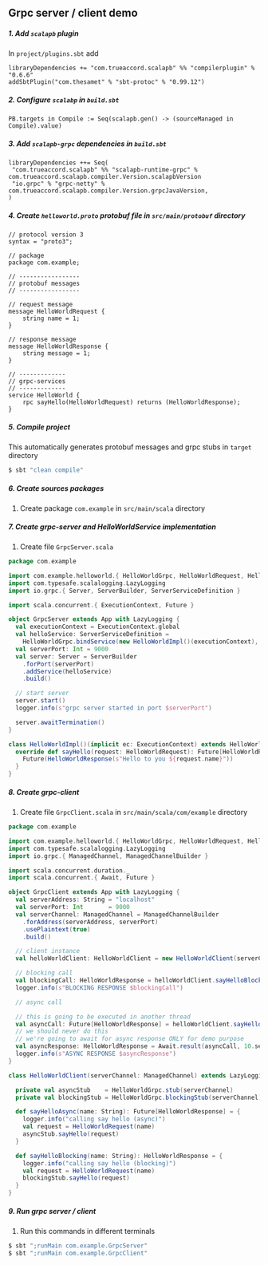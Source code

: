 ## Grpc server / client demo
##### 1. Add `scalapb` plugin
In `project/plugins.sbt` add
```
libraryDependencies += "com.trueaccord.scalapb" %% "compilerplugin" % "0.6.6"
addSbtPlugin("com.thesamet" % "sbt-protoc" % "0.99.12")
```

##### 2. Configure `scalabp` in `build.sbt`
`PB.targets in Compile := Seq(scalapb.gen() -> (sourceManaged in Compile).value)`

##### 3. Add `scalapb-grpc` dependencies in `build.sbt`
```
libraryDependencies ++= Seq(
 "com.trueaccord.scalapb" %% "scalapb-runtime-grpc" % com.trueaccord.scalapb.compiler.Version.scalapbVersion
 "io.grpc" % "grpc-netty" % com.trueaccord.scalapb.compiler.Version.grpcJavaVersion,
)
```

##### 4. Create `helloworld.proto` protobuf file in `src/main/protobuf` directory
```
// protocol version 3
syntax = "proto3";

// package
package com.example;

// -----------------
// protobuf messages
// -----------------

// request message
message HelloWorldRequest {
    string name = 1;
}

// response message
message HelloWorldResponse {
    string message = 1;
}

// -------------
// grpc-services
// -------------
service HelloWorld {
    rpc sayHello(HelloWorldRequest) returns (HelloWorldResponse);
}
```

##### 5. Compile project
This automatically generates protobuf messages and grpc stubs in `target` directory
```sh
$ sbt "clean compile"
```

##### 6. Create sources packages
1. Create package `com.example` in `src/main/scala` directory

##### 7. Create grpc-server and HelloWorldService implementation
1. Create file `GrpcServer.scala`

```scala
package com.example

import com.example.helloworld.{ HelloWorldGrpc, HelloWorldRequest, HelloWorldResponse }
import com.typesafe.scalalogging.LazyLogging
import io.grpc.{ Server, ServerBuilder, ServerServiceDefinition }

import scala.concurrent.{ ExecutionContext, Future }

object GrpcServer extends App with LazyLogging {
  val executionContext = ExecutionContext.global
  val helloService: ServerServiceDefinition =
    HelloWorldGrpc.bindService(new HelloWorldImpl()(executionContext), executionContext)
  val serverPort: Int = 9000
  val server: Server = ServerBuilder
    .forPort(serverPort)
    .addService(helloService)
    .build()

  // start server
  server.start()
  logger.info(s"grpc server started in port $serverPort")

  server.awaitTermination()
}

class HelloWorldImpl()(implicit ec: ExecutionContext) extends HelloWorldGrpc.HelloWorld {
  override def sayHello(request: HelloWorldRequest): Future[HelloWorldResponse] = {
    Future(HelloWorldResponse(s"Hello to you ${request.name}"))
  }
}
```

##### 8. Create grpc-client
1. Create file `GrpcClient.scala` in `src/main/scala/com/example` directory

```scala
package com.example

import com.example.helloworld.{ HelloWorldGrpc, HelloWorldRequest, HelloWorldResponse }
import com.typesafe.scalalogging.LazyLogging
import io.grpc.{ ManagedChannel, ManagedChannelBuilder }

import scala.concurrent.duration._
import scala.concurrent.{ Await, Future }

object GrpcClient extends App with LazyLogging {
  val serverAddress: String = "localhost"
  val serverPort: Int       = 9000
  val serverChannel: ManagedChannel = ManagedChannelBuilder
    .forAddress(serverAddress, serverPort)
    .usePlaintext(true)
    .build()

  // client instance
  val helloWorldClient: HelloWorldClient = new HelloWorldClient(serverChannel)

  // blocking call
  val blockingCall: HelloWorldResponse = helloWorldClient.sayHelloBlocking("BLOCKING")
  logger.info(s"BLOCKING RESPONSE $blockingCall")

  // async call

  // this is going to be executed in another thread
  val asyncCall: Future[HelloWorldResponse] = helloWorldClient.sayHelloAsync("ASYNC")
  // we should never do this
  // we're going to await for async response ONLY for demo purpose
  val asyncResponse: HelloWorldResponse = Await.result(asyncCall, 10.seconds)
  logger.info(s"ASYNC RESPONSE $asyncResponse")
}

class HelloWorldClient(serverChannel: ManagedChannel) extends LazyLogging {

  private val asyncStub    = HelloWorldGrpc.stub(serverChannel)
  private val blockingStub = HelloWorldGrpc.blockingStub(serverChannel)

  def sayHelloAsync(name: String): Future[HelloWorldResponse] = {
    logger.info("calling say hello (async)")
    val request = HelloWorldRequest(name)
    asyncStub.sayHello(request)
  }

  def sayHelloBlocking(name: String): HelloWorldResponse = {
    logger.info("calling say hello (blocking)")
    val request = HelloWorldRequest(name)
    blockingStub.sayHello(request)
  }
}
```

##### 9. Run grpc server / client
1. Run this commands in different terminals
```sh
$ sbt ";runMain com.example.GrpcServer" 
$ sbt ";runMain com.example.GrpcClient" 
```
